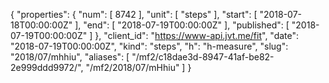 {
  "properties": {
    "num": [
      8742
    ],
    "unit": [
      "steps"
    ],
    "start": [
      "2018-07-18T00:00:00Z"
    ],
    "end": [
      "2018-07-19T00:00:00Z"
    ],
    "published": [
      "2018-07-19T00:00:00Z"
    ]
  },
  "client_id": "https://www-api.jvt.me/fit",
  "date": "2018-07-19T00:00:00Z",
  "kind": "steps",
  "h": "h-measure",
  "slug": "2018/07/mhhiu",
  "aliases": [
    "/mf2/c18dae3d-8947-41af-be82-2e999ddd9972/",
    "/mf2/2018/07/mHhiu"
  ]
}
